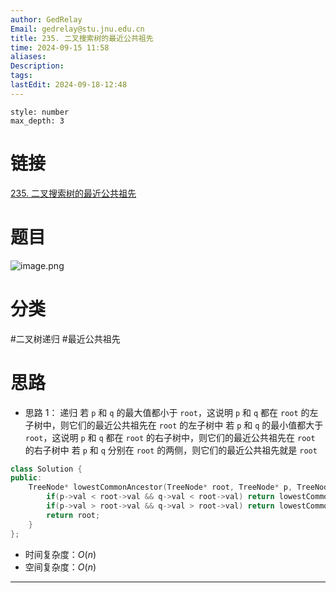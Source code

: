 ```yaml
---
author: GedRelay
Email: gedrelay@stu.jnu.edu.cn
title: 235. 二叉搜索树的最近公共祖先
time: 2024-09-15 11:58
aliases: 
Description: 
tags: 
lastEdit: 2024-09-18-12:48
---
```


```toc
style: number
max_depth: 3
```

# 链接
[235. 二叉搜索树的最近公共祖先](https://leetcode.cn/problems/lowest-common-ancestor-of-a-binary-search-tree/) 

# 题目
![image.png](https://ged-pic-bed.oss-cn-guangzhou.aliyuncs.com/img/202409151158073.png)


# 分类
#二叉树递归 #最近公共祖先 

# 思路
- 思路 1：
递归
若 `p` 和 `q` 的最大值都小于 `root`，这说明 `p` 和 `q` 都在 `root` 的左子树中，则它们的最近公共祖先在 `root` 的左子树中
若 `p` 和 `q` 的最小值都大于 `root`，这说明 `p` 和 `q` 都在 `root` 的右子树中，则它们的最近公共祖先在 `root` 的右子树中
若 `p` 和 `q` 分别在 `root` 的两侧，则它们的最近公共祖先就是 `root` 


```cpp
class Solution {
public:
    TreeNode* lowestCommonAncestor(TreeNode* root, TreeNode* p, TreeNode* q) {
        if(p->val < root->val && q->val < root->val) return lowestCommonAncestor(root->left, p, q);
        if(p->val > root->val && q->val > root->val) return lowestCommonAncestor(root->right, p, q);
        return root;
    }
};
```


- 时间复杂度：${O\left( n \right)  }$ 
- 空间复杂度：${O\left( n \right)  }$ 


---

